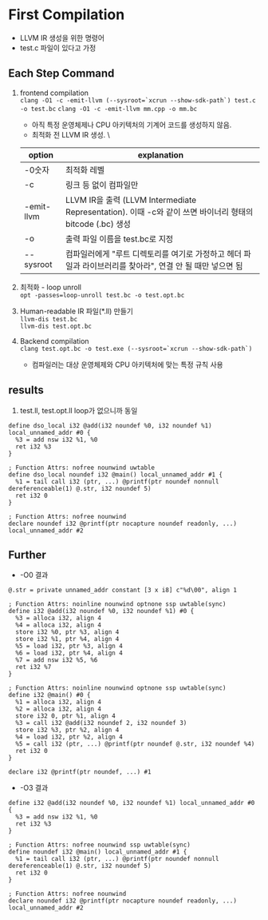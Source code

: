 # First Compilation
- LLVM IR 생성을 위한 명령어
- test.c 파일이 있다고 가정

## Each Step Command
1. frontend compilation \
    ```clang -O1 -c -emit-llvm (--sysroot=`xcrun --show-sdk-path`) test.c -o test.bc```
    ```clang -O1 -c -emit-llvm mm.cpp -o mm.bc```
    - 아직 특정 운영체제나 CPU 아키텍처의 기계어 코드를 생성하지 않음. 
    - 최적화 전 LLVM IR 생성. \

    |option|explanation|
    |---|---|
    |-0숫자|최적화 레벨|
    |-c| 링크 등 없이 컴파일만|
    |-emit-llvm|LLVM IR을 출력 (LLVM Intermediate Representation). 이때 -c와 같이 쓰면 바이너리 형태의 bitcode (.bc) 생성|
    |-o|출력 파일 이름을 test.bc로 지정|
    |--sysroot | 컴파일러에게 "루트 디렉토리를 여기로 가정하고 헤더 파일과 라이브러리를 찾아라", 연결 안 될 때만 넣으면 됨|


2. 최적화 - loop unroll\
    ```opt -passes=loop-unroll test.bc -o test.opt.bc```
3. Human-readable IR 파일(*.ll) 만들기\
    ```llvm-dis test.bc``` \
    ```llvm-dis test.opt.bc```
4. Backend compilation\
    ```clang test.opt.bc -o test.exe (--sysroot=`xcrun --show-sdk-path`)```
    -  컴파일러는 대상 운영체제와 CPU 아키텍처에 맞는 특정 규칙 사용

## results
1. test.ll, test.opt.ll
loop가 없으니까 동일
```
define dso_local i32 @add(i32 noundef %0, i32 noundef %1) local_unnamed_addr #0 {
  %3 = add nsw i32 %1, %0
  ret i32 %3
}

; Function Attrs: nofree nounwind uwtable
define dso_local noundef i32 @main() local_unnamed_addr #1 {
  %1 = tail call i32 (ptr, ...) @printf(ptr noundef nonnull dereferenceable(1) @.str, i32 noundef 5)
  ret i32 0
}

; Function Attrs: nofree nounwind
declare noundef i32 @printf(ptr nocapture noundef readonly, ...) local_unnamed_addr #2
```

## Further
- -O0 결과
```
@.str = private unnamed_addr constant [3 x i8] c"%d\00", align 1

; Function Attrs: noinline nounwind optnone ssp uwtable(sync)
define i32 @add(i32 noundef %0, i32 noundef %1) #0 {
  %3 = alloca i32, align 4
  %4 = alloca i32, align 4
  store i32 %0, ptr %3, align 4
  store i32 %1, ptr %4, align 4
  %5 = load i32, ptr %3, align 4
  %6 = load i32, ptr %4, align 4
  %7 = add nsw i32 %5, %6
  ret i32 %7
}

; Function Attrs: noinline nounwind optnone ssp uwtable(sync)
define i32 @main() #0 {
  %1 = alloca i32, align 4
  %2 = alloca i32, align 4
  store i32 0, ptr %1, align 4
  %3 = call i32 @add(i32 noundef 2, i32 noundef 3)
  store i32 %3, ptr %2, align 4
  %4 = load i32, ptr %2, align 4
  %5 = call i32 (ptr, ...) @printf(ptr noundef @.str, i32 noundef %4)
  ret i32 0
}

declare i32 @printf(ptr noundef, ...) #1
```
- -O3 결과
```
define i32 @add(i32 noundef %0, i32 noundef %1) local_unnamed_addr #0 {
  %3 = add nsw i32 %1, %0
  ret i32 %3
}

; Function Attrs: nofree nounwind ssp uwtable(sync)
define noundef i32 @main() local_unnamed_addr #1 {
  %1 = tail call i32 (ptr, ...) @printf(ptr noundef nonnull dereferenceable(1) @.str, i32 noundef 5)
  ret i32 0
}

; Function Attrs: nofree nounwind
declare noundef i32 @printf(ptr nocapture noundef readonly, ...) local_unnamed_addr #2
```
